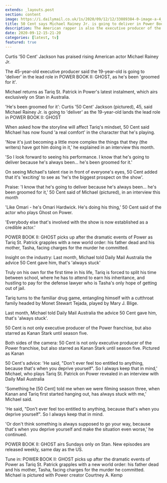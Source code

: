 ```yaml
---
extends: _layouts.post
section: content
image: https://i.dailymail.co.uk/1s/2020/09/12/12/33089384-0-image-a-4_1599908934096.jpg 
title: 50 Cent says Michael Rainey Jr. is going to deliver in Power Book II Ghost 
description: The American rapper is also the executive producer of the Power franchise. 
date: 2020-09-12-15-21-20 
categories: [latest, tv] 
featured: true 
--- 
```

Curtis '50 Cent' Jackson has praised rising American actor Michael Rainey Jr.

The 45-year-old executive producer said the 19-year-old is going to 'deliver' in the lead role in POWER BOOK II: GHOST, as he's been 'groomed for it'. 

Michael returns as Tariq St. Patrick in Power's latest instalment, which airs exclusively on Stan in Australia. 

'He's been groomed for it': Curtis '50 Cent' Jackson (pictured), 45, said Michael Rainey Jr. is going to 'deliver' as the 19-year-old lands the lead role in POWER BOOK II: GHOST 

When asked how the storyline will affect Tariq's mindset, 50 Cent said Michael has now found 'a real comfort' in the character that he's playing.

'Now it's just becoming a little more complex the things that they (the writers) have got him doing in it,' he explained in an interview this month. 

'So I look forward to seeing his performance. I know that he's going to deliver because he's always been... he's been groomed for it.' 

On seeing Michael's talent rise in front of everyone's eyes, 50 Cent added that it's 'exciting' to see as 'he's the biggest prospect on the show'.  

Praise: 'I know that he's going to deliver because he's always been... he's been groomed for it,' 50 Cent said of Michael (pictured), in an interview this month

'Like Omari - he's Omari Hardwick. He's doing his thing,' 50 Cent said of the actor who plays Ghost on Power. 

'Everybody else that's involved with the show is now established as a credible actor.'  

POWER BOOK II: GHOST picks up after the dramatic events of Power as Tariq St. Patrick grapples with a new world order: his father dead and his mother, Tasha, facing charges for the murder he committed.  

Insight on the industry: Last month, Michael told Daily Mail Australia the advice 50 Cent gave him, that's 'always stuck'  

Truly on his own for the first time in his life, Tariq is forced to split his time between school, where he has to attend to earn his inheritance, and hustling to pay for the defense lawyer who is Tasha's only hope of getting out of jail. 

Tariq turns to the familiar drug game, entangling himself with a cutthroat family headed by Monet Stewart Tejada, played by Mary J. Blige.  

Last month, Michael told Daily Mail Australia the advice 50 Cent gave him, that's 'always stuck'.   

50 Cent is not only executive producer of the Power franchise, but also starred as Kanan Stark until season five.  

Both sides of the camera: 50 Cent is not only executive producer of the Power franchise, but also starred as Kanan Stark until season five. Pictured as Kanan 

50 Cent's advice: 'He said, "Don't ever feel too entitled to anything, because that's when you deprive yourself". So I always keep that in mind,' Michael, who plays Tariq St. Patrick on Power revealed in an interview with Daily Mail Australia 

'Something he [50 Cent] told me when we were filming season three, when Kanan and Tariq first started hanging out, has always stuck with me,' Michael said.

'He said, "Don't ever feel too entitled to anything, because that's when you deprive yourself". So I always keep that in mind. 

'Or don't think something is always supposed to go your way, because that's when you deprive yourself and make the situation even worse,' he continued.    

POWER BOOK II: GHOST airs Sundays only on Stan. New episodes are released weekly, same day as the US.  

Tune in: POWER BOOK II: GHOST picks up after the dramatic events of Power as Tariq St. Patrick grapples with a new world order: his father dead and his mother, Tasha, facing charges for the murder he committed. Michael is pictured with Power creator Courtney A. Kemp 

